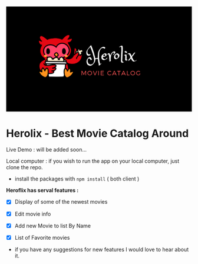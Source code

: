 
![alt text](https://github.com/danielgutin/Heroflix/blob/master/heroflix-gh.png)

# Herolix - Best Movie Catalog Around

Live Demo : 
will be added soon...

Local computer : 
if you wish to run the app on your local computer, just clone the repo.
* install the packages with `npm install` ( both client )


**Heroflix has serval features :**
- [x] Display of some of the newest movies
- [x] Edit movie info 
- [X] Add new Movie to list By Name
- [X] List of Favorite movies


* if you have any suggestions for new features I would love to hear about it.

